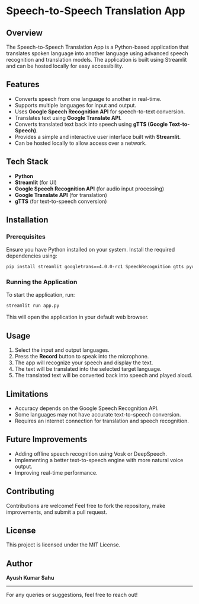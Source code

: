 # Speech-to-Speech Translation App

## Overview
The Speech-to-Speech Translation App is a Python-based application that translates spoken language into another language using advanced speech recognition and translation models. The application is built using Streamlit and can be hosted locally for easy accessibility.

## Features
- Converts speech from one language to another in real-time.
- Supports multiple languages for input and output.
- Uses **Google Speech Recognition API** for speech-to-text conversion.
- Translates text using **Google Translate API**.
- Converts translated text back into speech using **gTTS (Google Text-to-Speech)**.
- Provides a simple and interactive user interface built with **Streamlit**.
- Can be hosted locally to allow access over a network.

## Tech Stack
- **Python**
- **Streamlit** (for UI)
- **Google Speech Recognition API** (for audio input processing)
- **Google Translate API** (for translation)
- **gTTS** (for text-to-speech conversion)

## Installation
### Prerequisites
Ensure you have Python installed on your system. Install the required dependencies using:
```sh
pip install streamlit googletrans==4.0.0-rc1 SpeechRecognition gtts pydub
```

### Running the Application
To start the application, run:
```sh
streamlit run app.py
```
This will open the application in your default web browser.

## Usage
1. Select the input and output languages.
2. Press the **Record** button to speak into the microphone.
3. The app will recognize your speech and display the text.
4. The text will be translated into the selected target language.
5. The translated text will be converted back into speech and played aloud.

## Limitations
- Accuracy depends on the Google Speech Recognition API.
- Some languages may not have accurate text-to-speech conversion.
- Requires an internet connection for translation and speech recognition.

## Future Improvements
- Adding offline speech recognition using Vosk or DeepSpeech.
- Implementing a better text-to-speech engine with more natural voice output.
- Improving real-time performance.

## Contributing
Contributions are welcome! Feel free to fork the repository, make improvements, and submit a pull request.

## License
This project is licensed under the MIT License.

## Author
**Ayush Kumar Sahu**

---
For any queries or suggestions, feel free to reach out!

